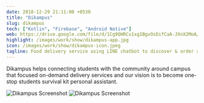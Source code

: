 ```yaml
---
date: 2018-12-29 21:11:00 +0530
title: "Dikampus"
slug: dikampus
tech: ["Kotlin", "Firebase", "Android Native"]
web: https://drive.google.com/file/d/1Cg9QHRCx1xg1BgvOsDifCaA-JXnX2MoA/view?usp=sharing
highlight: /images/work/show/dikampus-app.jpg
icon: /images/work/show/dikampus-icon.jpeg
tagline: Food delivery service using LINE chatbot to discover & order affordable foods around campus.
---
```


Dikampus helps connecting students with the community around campus that focused on-demand delivery services and our vision is to become one-stop students survival kit personal assistant.

![Dikampus Screenshot](/images/work/show/dikampus-bot.jpg)
![Dikampus Screenshot](/images/work/show/dikampus-app.jpg)

